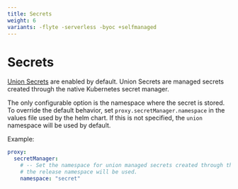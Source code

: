 ```yaml
---
title: Secrets
weight: 6
variants: -flyte -serverless -byoc +selfmanaged
---
```


# Secrets

[Union Secrets](../../user-guide/development-cycle/managing-secrets) are enabled by default. Union Secrets are managed secrets created through the native Kubernetes secret manager.

The only configurable option is the namespace where the secret is stored. To override the default behavior, set `proxy.secretManager.namespace` in the values file used by the helm chart. If this is not specified, the `union` namespace will be used by default.

Example:
```yaml
proxy:
  secretManager:
    # -- Set the namespace for union managed secrets created through the native Kubernetes secret manager. If the namespace is not set,
    # the release namespace will be used.
    namespace: "secret"
```
